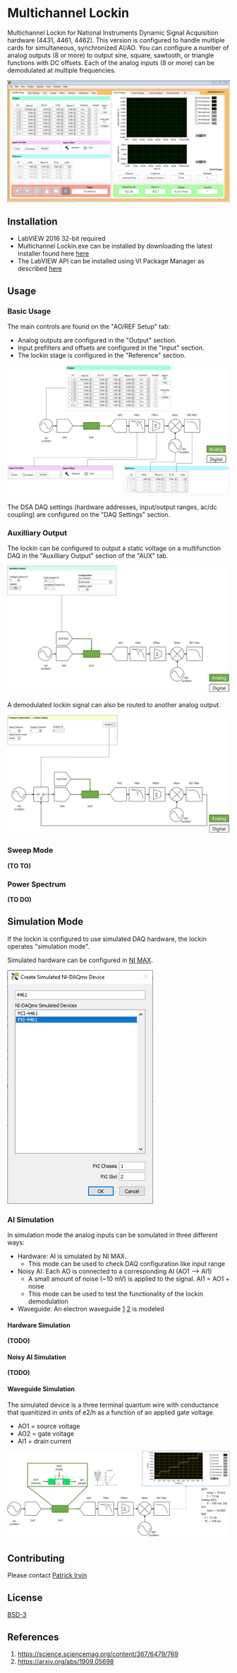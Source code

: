 # Multichannel Lockin

Multichannel Lockin for National Instruments Dynamic Signal Acquisition hardware (4431, 4461, 4462). This version is configured to handle multiple cards for simultaneous, synchronized AI/AO. You can configure a number of analog outputs (8 or more) to output sine, square, sawtooth, or triangle functions with DC offsets. Each of the analog inputs (8 or more) can be demodulated at multiple frequencies.

![Multichannel Lockin Front Panel](images/Lockin-Front-Panel.png)

## Installation
- LabVIEW 2016 32-bit required
- Multichannel Lockin.exe can be installed by downloading the latest installer found here [here](https://github.com/levylabpitt/Multichannel-Lockin/releases/latest)
- The LabVIEW API can be installed using VI Package Manager as described [here](https://levylabpitt.github.io/)

## Usage
### Basic Usage

The main controls are found on the "AO/REF Setup" tab:
- Analog outputs are configured in the "Output" section.
- Input prefilters and offsets are configured in the "Input" section.
- The lockin stage is configured in the "Reference" section.

![Block Diagram 1](images/Lockin-Block-Diagram-1.png)

The DSA DAQ settings (hardware addresses, input/output ranges, ac/dc coupling) are configured on the "DAQ Settings" section.

### Auxilliary Output

The lockin can be configured to output a static voltage on a multifunction DAQ in the "Auxilliary Output" section of the "AUX" tab. 

![Block Diagram 2](images/Lockin-Block-Diagram-2.png)

A demodulated lockin signal can also be routed to another analog output.

![Block Diagram 3](images/Lockin-Block-Diagram-3.png)

### Sweep Mode

**(TO TO)**

### Power Spectrum

**(TO DO)**

## Simulation Mode

If the lockin is configured to use simulated DAQ hardware, the lockin operates "simulation mode".

Simulated hardware can be configured in [NI MAX](http://www.ni.com/tutorial/3698/en/). 

![MAX-Create-Simulated-Device](images/MAX-Create-Simulated-Device.png)

### AI Simulation

In simulation mode the analog inputs can be somulated in three different ways:

- Hardware: AI is simulated by NI MAX.
  - This mode can be used to check DAQ configuration like input range
- Noisy AI: Each AO is connected to a corresponding AI (AO1 --> AI1)
  - A small amount of noise (~10 mV) is applied to the signal. AI1 = AO1 + noise
  - This mode can be used to test the functionality of the lockin demodulation
- Waveguide: An electron waveguide [1](#references) [2](#references) is modeled 

#### Hardware Simulation

**(TODO)**

#### Noisy AI Simulation

**(TODO)**

#### Waveguide Simulation
The simulated device is a three terminal quantum wire with conductance that quanitized in units of e2/h as a function of an applied gate voltage.

- AO1 = source voltage
- AO2 = gate voltage
- AI1 = drain current

![Block Diagram 4](images/Lockin-Block-Diagram-4.png)

## Contributing

Please contact [Patrick Irvin](https://github.com/ciozi137)

## License

[BSD-3](https://opensource.org/licenses/BSD-3-Clause)

## References

1. https://science.sciencemag.org/content/367/6479/769
2. https://arxiv.org/abs/1909.05698

